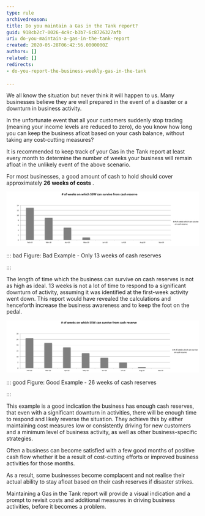```yaml
---
type: rule
archivedreason: 
title: Do you maintain a Gas in the Tank report?
guid: 918cb2c7-0026-4c9c-b3b7-6c8726327afb
uri: do-you-maintain-a-gas-in-the-tank-report
created: 2020-05-28T06:42:56.0000000Z
authors: []
related: []
redirects:
- do-you-report-the-business-weekly-gas-in-the-tank

---
```


We all know the situation but never think it will happen to us. Many businesses believe they are well prepared in the event of a disaster or a downturn in business activity.




In the unfortunate event that all your customers suddenly stop trading (meaning your income levels are reduced to zero), do you know how long you can keep the business afloat based on your cash balance, without taking any cost-cutting measures?





It is recommended to keep track of your Gas in the Tank report at least every month to determine the number of weeks your business will remain afloat in the unlikely event of the above scenario.





For most businesses, a good amount of cash to hold should cover approximately  **26 weeks of costs** . 






![](2020-06-23_12-23-35.png)



::: bad
Figure: Bad Example - Only 13 weeks of cash reserves

:::


The length of time which the business can survive on cash reserves is not as high as ideal. 13 weeks is not a lot of time to respond to a significant downturn of activity, assuming it was identified at the first-week activity went down. This report would have revealed the calculations and henceforth increase the business awareness and to keep the foot on the pedal.


![](2020-06-23_12-22-06.png)



::: good
Figure: Good Example - 26 weeks of cash reserves 

:::

This example is a good indication the business has enough cash reserves, that even with a significant downturn in activities, there will be enough time to respond and likely reverse the situation. They achieve this by either maintaining cost measures low or consistently driving for new customers and a minimum level of business activity, as well as other business-specific strategies.

Often a business can become satisfied with a few good months of positive cash flow whether it be a result of cost-cutting efforts or improved business activities for those months. 

As a result, some businesses become complacent and not realise their actual ability to stay afloat based on their cash reserves if disaster strikes.





Maintaining a Gas in the Tank report will provide a visual indication and a prompt to revisit costs and additional measures in driving business activities, before it becomes a problem.


<!--endintro-->
